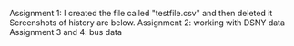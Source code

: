 Assignment 1: I created the file called "testfile.csv" and then deleted it
Screenshots of history are below.
Assignment 2: working with DSNY data
Assignment 3 and 4: bus data
